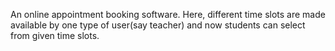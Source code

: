 An online appointment booking software.
Here, different time slots are made available by one type of user(say teacher) and now students can select from given time slots.
